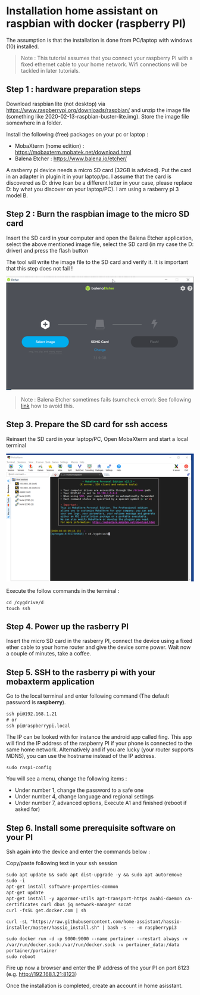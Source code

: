 # Installation home assistant on raspbian with docker (raspberry PI)

The assumption is that the installation is done from PC/laptop with windows (10) installed.

> Note : This tutorial assumes that you connect your raspberry PI with a fixed ethernet cable to your home network.  Wifi connections will be tackled in later tutorials.

## Step 1 : hardware preparation steps

Download raspbian lite (not desktop) via https://www.raspberrypi.org/downloads/raspbian/ and unzip the image file (something like 2020-02-13-raspbian-buster-lite.img).  Store the image file somewhere in a folder.

Install the following (free) packages on your pc or laptop :

- MobaXterm (home edition) : https://mobaxterm.mobatek.net/download.html
- Balena Etcher : https://www.balena.io/etcher/

A rasberry pi device needs a micro SD card (32GB is adviced).  Put the card in an adapter in plugin it in your laptop/pc.  I assume that the card is discovered as D: drive (can be a different letter in your case, please replace D: by what you discover on your laptop/PC).  I am using a rasberry pi 3 model B. 

## Step 2 : Burn the raspbian image to the micro SD card

Insert the SD card in your computer and open the Balena Etcher application, select the above mentioned image file, select the SD card (in my case the D: driver) and press the flash button

The tool will write the image file to the SD card and verify it.  It is important that this step does not fail !

![image-20200303094025179](image-20200303094025179.png)

> Note : Balena Etcher sometimes fails (sumcheck error):  See following [link](https://superuser.com/questions/1199823/how-to-prevent-creation-of-system-volume-information-folder-in-windows-10-for/1199824#1199824) how to avoid this.
>

## Step 3. Prepare the SD card for ssh access

Reinsert the SD card in your laptop/PC, Open MobaXterm and start a local terminal

![image-20200303094447463](image-20200303094447463.png)

Execute the follow commands in the terminal :

```
cd /cygdrive/d
touch ssh
```



## Step 4.  Power up the rasberry PI

Insert the micro SD card in the rasberry PI, connect the device using a fixed ether cable to your home router and give the device some power.  Wait now a couple of minutes, take a coffee.

## Step 5. SSH to the rasberry pi with your mobaxterm application

Go to the local terminal and enter following command (The default password is **raspberry**).

```
ssh pi@192.168.1.21
# or
ssh pi@raspberrypi.local
```

The IP can be looked with for instance the android app called fing.  This app will find the IP address of the raspberry PI if your phone is connected to the same home network.  Alternatively and if you are lucky (your router supports MDNS), you can use the hostname instead of the IP address.

```
sudo raspi-config
```

You will see a menu, change the following items :

- Under number 1, change the password to a safe one
- Under number 4, change language and regional settings
- Under number 7, advanced options, Execute A1 and finished (reboot if asked for)



## Step 6.  Install some prerequisite software on your PI

Ssh again into the device and enter the commands below :



Copy/paste following text in your ssh session

```
sudo apt update && sudo apt dist-upgrade -y && sudo apt autoremove
sudo -i
apt-get install software-properties-common
apt-get update
apt-get install -y apparmor-utils apt-transport-https avahi-daemon ca-certificates curl dbus jq network-manager socat
curl -fsSL get.docker.com | sh
```

```
curl -sL "https://raw.githubusercontent.com/home-assistant/hassio-installer/master/hassio_install.sh" | bash -s -- -m raspberrypi3
```

```
sudo docker run -d -p 9000:9000 --name portainer --restart always -v /var/run/docker.sock:/var/run/docker.sock -v portainer_data:/data portainer/portainer
sudo reboot
```

Fire up now a browser and enter the IP address of the your PI on port 8123 (e.g. http://192.168.1.21:8123)

Once the installation is completed, create an account in home asisstant.